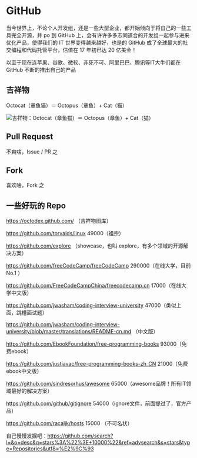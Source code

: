 # GitHub

当今世界上，不论个人开发组，还是一些大型企业，都开始倾向于将自己的一些工具完全开源，并 po 到 GitHub 上，会有许许多多志同道合的开发组一起参与进来优化产品，使得我们的 IT 世界变得越来越好，也是的 GitHub 成了全球最大的社交编程和代码托管平台，估值在 17 年初已达 20 亿美金！

以至于现在连苹果、谷歌、微软、非死不可、阿里巴巴、腾讯等IT大牛们都在 GitHub 不断的推出自己的产品

## 吉祥物

Octocat（章鱼猫）＝ Octopus（章鱼）+ Cat（猫）



![吉祥物：Octocat（章鱼猫）＝ Octopus（章鱼）+ Cat（猫）](https://assets-cdn.github.com/images/modules/logos_page/Octocat.png)

## Pull Request

不爽啥，Issue / PR 之

## Fork

喜欢啥，Fork 之

## 一些好玩的 Repo

https://octodex.github.com/ （吉祥物图库）

https://github.com/torvalds/linux 49000（祖宗）

https://github.com/explore （showcase，也叫 explore，有多个领域的开源解决方案）

https://github.com/freeCodeCamp/freeCodeCamp 290000（在线大学，目前No.1 ）

https://github.com/FreeCodeCampChina/freecodecamp.cn 17000（在线大学中文版）

https://github.com/jwasham/coding-interview-university 47000（类似上面，跳槽面试题）

https://github.com/jwasham/coding-interview-university/blob/master/translations/README-cn.md （中文版）

https://github.com/EbookFoundation/free-programming-books 93000（免费ebook）

https://github.com/justjavac/free-programming-books-zh_CN 21000（免费 ebook中文版）

https://github.com/sindresorhus/awesome 65000（awesome品牌！所有IT领域最好的解决方案）

https://github.com/github/gitignore 54000（ignore文件，前面提过了，官方产品）

https://github.com/racaljk/hosts 15000 （不可名状）



自己慢慢发掘吧：https://github.com/search?l=&o=desc&q=stars%3A%22%3E+10000%22&ref=advsearch&s=stars&type=Repositories&utf8=%E2%9C%93

